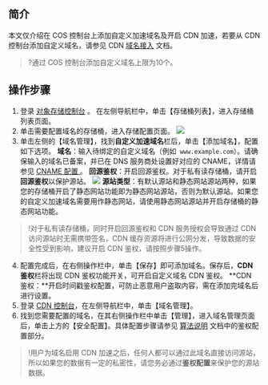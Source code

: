 ## 简介
本文仅介绍在 COS 控制台上添加自定义加速域名及开启 CDN 加速，若要从 CDN 控制台添加自定义域名，请参见 CDN  [域名接入](https://cloud.tencent.com/document/product/228/5734) 文档。 
>?通过 COS 控制台添加自定义域名上限为10个。

## 操作步骤

1. 登录 [对象存储控制台](https://console.cloud.tencent.com/cos5) 。 在左侧导航栏中，单击【存储桶列表】，进入存储桶列表页面。
2. 单击需要配置域名的存储桶，进入存储配置页面。
![](https://main.qcloudimg.com/raw/f0868afb4209d10b0c152b6e364fc460.jpg)
3. 单击左侧的【域名管理】，找到**自定义加速域名**栏后，单击【添加域名】，配置如下选项。
**域名**：输入待绑定的自定义域名（例如` www.example.com`）。请确保输入的域名已备案，并已在 DNS 服务商处设置好对应的 CNAME，详情请参见 [CNAME 配置 ](https://cloud.tencent.com/document/product/228/3121)。
**回源鉴权**：开启回源鉴权。对于私有读存储桶，请开启**回源鉴权**以保护源站。
![](https://main.qcloudimg.com/raw/b70664a7da5a81e819a662a9e8253976.png)
**源站类型**：有默认源站和静态网站源站两种，如果您的存储桶开启了静态网站功能即为静态网站源站，否则为默认源站。如果您的自定义加速域名需要用作静态网站，请使用静态网站源站并开启存储桶的静态网站功能。
> !对于私有读存储桶，同时开启回源鉴权和 CDN 服务授权会导致通过 CDN 访问源站时无需携带签名，CDN 缓存资源将进行公网分发，导致数据的安全性受到影响，建议开启 CDN 鉴权，请按照步骤5操作。
4. 配置完成后，在右侧操作栏中，单击【保存】即可添加域名。保存后，**CDN 鉴权**栏将出现 CDN 鉴权功能开关，可开启自定义域名 CDN 鉴权。
   **CDN 鉴权：**开启时间戳鉴权配置，可防止恶意用户盗取内容，需在添加完域名后进行设置。
5. 登录 [CDN 控制台](https://console.cloud.tencent.com/cdn/access)，在左侧导航栏中，单击【域名管理】。
6. 找到您需要配置的域名，在其右侧操作栏中单击【管理】，进入域名管理页面后，单击上方的【安全配置】。具体配置步骤请参见 [算法说明](https://cloud.tencent.com/document/product/228/33115) 文档中的鉴权配置部分。

> !用户为域名启用 CDN 加速之后，任何人都可以通过此域名直接访问源站，所以如果您的数据有一定的私密性，请您务必通过**鉴权配置**来保护您的源站数据。

